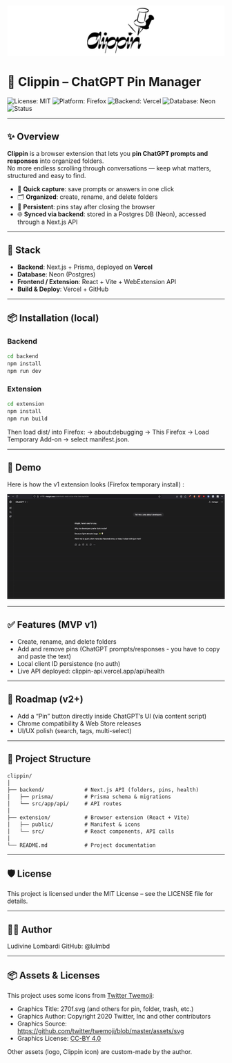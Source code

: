 <p align="center">
  <img src="./extension/assets/clippin_logo.png" alt="Clippin logo" width="700"/>
</p>

# 📌 Clippin – ChatGPT Pin Manager

![License: MIT](https://img.shields.io/badge/License-MIT-green.svg)
![Platform: Firefox](https://img.shields.io/badge/Platform-Firefox-orange)
![Backend: Vercel](https://img.shields.io/badge/Backend-Vercel-blue)
![Database: Neon](https://img.shields.io/badge/Database-Postgres-green)
![Status](https://img.shields.io/badge/Stage-MVP-success)

---

## ✨ Overview

**Clippin** is a browser extension that lets you **pin ChatGPT prompts and responses** into organized folders.  
No more endless scrolling through conversations — keep what matters, structured and easy to find.

- 📌 **Quick capture**: save prompts or answers in one click
- 🗂️ **Organized**: create, rename, and delete folders
- 🔄 **Persistent**: pins stay after closing the browser
- 🌐 **Synced via backend**: stored in a Postgres DB (Neon), accessed through a Next.js API

---

## 🚀 Stack

- **Backend**: Next.js + Prisma, deployed on **Vercel**
- **Database**: Neon (Postgres)
- **Frontend / Extension**: React + Vite + WebExtension API
- **Build & Deploy**: Vercel + GitHub

---

## 📦 Installation (local)

### Backend

```bash
cd backend
npm install
npm run dev
```

### Extension

```bash
cd extension
npm install
npm run build
```

Then load dist/ into Firefox:
→ about:debugging → This Firefox → Load Temporary Add-on → select manifest.json.

---

## 🎥 Demo

Here is how the v1 extension looks (Firefox temporary install) :

![Clippin demo](./extension/assets/demo.gif)

---

## ✅ Features (MVP v1)

- Create, rename, and delete folders
- Add and remove pins (ChatGPT prompts/responses - you have to copy and paste the text)
- Local client ID persistence (no auth)
- Live API deployed: clippin-api.vercel.app/api/health

---

## 📌 Roadmap (v2+)

- Add a “Pin” button directly inside ChatGPT’s UI (via content script)
- Chrome compatibility & Web Store releases
- UI/UX polish (search, tags, multi-select)

---

## 📂 Project Structure

```
clippin/
│
├── backend/             # Next.js API (folders, pins, health)
│   ├── prisma/          # Prisma schema & migrations
│   └── src/app/api/     # API routes
│
├── extension/           # Browser extension (React + Vite)
│   ├── public/          # Manifest & icons
│   └── src/             # React components, API calls
│
└── README.md            # Project documentation
```

---

## 🛡 License

This project is licensed under the MIT License – see the LICENSE file for details.

---

## 👩‍💻 Author

Ludivine Lombardi
GitHub: @lulmbd

---

## 📦 Assets & Licenses

This project uses some icons from [Twitter Twemoji](https://github.com/twitter/twemoji):

- Graphics Title: 270f.svg (and others for pin, folder, trash, etc.)
- Graphics Author: Copyright 2020 Twitter, Inc and other contributors
- Graphics Source: https://github.com/twitter/twemoji/blob/master/assets/svg
- Graphics License: [CC-BY 4.0](https://creativecommons.org/licenses/by/4.0/)

Other assets (logo, Clippin icon) are custom-made by the author.
